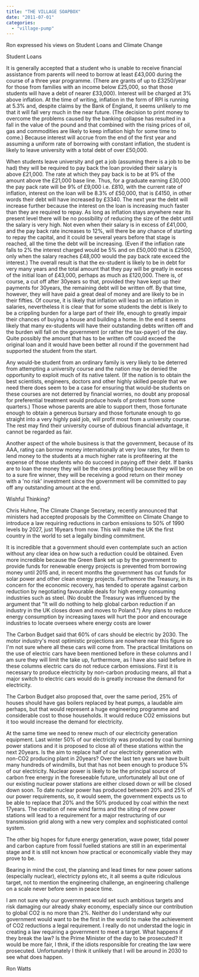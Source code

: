 ```yaml
---
title: "THE VILLAGE SOAPBOX"
date: "2011-07-01"
categories: 
  - "village-pump"
---
```


Ron expressed his views on Student Loans and Climate Change

Student Loans

It is generally accepted that a student who is unable to receive financial assistance from parents will need to borrow at least £43,000 during the course of a three year programme. (There are grants of up to £3250/year for those from families with an income below £25,000, so that those students will have a debt of nearer £33,000). Interest will be charged at 3% above inflation. At the time of writing, inflation in the form of RPI is running at 5.3% and, despite claims by the Bank of England, it seems unlikely to me that it will fall very much in the near future. (The decision to print money to overcome the problems caused by the banking collapse has resulted in a fall in the value of the pound and that combined with the rising prices of oil, gas and commodities are likely to keep inflation high for some time to come.) Because interest will accrue from the end of the first year and assuming a uniform rate of borrowing with constant inflation, the student is likely to leave university with a total debt of over £50,000.

When students leave university and get a job (assuming there is a job to be had) they will be required to pay back the loan provided their salary is above £21,000. The rate at which they pay back is to be at 9% of the amount above the £21,000 base line. Thus, for a graduate earning £30,000 the pay pack rate will be 9% of £9,000 i.e. £810, with the current rate of inflation, interest on the loan will be 8.3% of £50,000, that is £4150, in other words their debt will have increased by £3340. The next year the debt will increase further because the interest on the loan is increasing much faster than they are required to repay. As long as inflation stays anywhere near its present level there will be no possibility of reducing the size of the debt until the salary is very high. Not even when their salary is in excess of £41,000, and the pay back rate increases to 12%, will there be any chance of starting to repay the capital, and it could be several years before that stage is reached, all the time the debt will be increasing. (Even if the inflation rate falls to 2% the interest charged would be 5% and on £50,000 that is £2500, only when the salary reaches £48,000 would the pay back rate exceed the interest.) The overall result is that the ex-student is likely to be in debt for very many years and the total amount that they pay will be greatly in excess of the initial loan of £43,000, perhaps as much as £120,000. There is, of course, a cut off after 30years so that, provided they have kept up their payments for 30years, the remaining debt will be written off. By that time, however, they will have paid a great deal of money and are likely to be in their fifties. Of course, it is likely that inflation will lead to an inflation in salaries, nevertheless it is clear that for some students the debt is likely to be a crippling burden for a large part of their life, enough to greatly impair their chances of buying a house and building a home. In the end it seems likely that many ex-students will have their outstanding debts written off and the burden will fall on the government (or rather the tax-payer) of the day. Quite possibly the amount that has to be written off could exceed the original loan and it would have been better all round if the government had supported the student from the start.

Any would-be student from an ordinary family is very likely to be deterred from attempting a university course and the nation may be denied the opportunity to exploit much of its native talent. (If the nation is to obtain the best scientists, engineers, doctors and other highly skilled people that we need there does seem to be a case for ensuring that would-be students on these courses are not deterred by financial worries, no doubt any proposal for preferential treatment would produce howls of protest from some quarters.) Those whose parents are able to support them, those fortunate enough to obtain a generous bursary and those fortunate enough to go straight into a very highly paid job, will profit most from a university course. The rest may find their university course of dubious financial advantage, it cannot be regarded as fair.

Another aspect of the whole business is that the government, because of its AAA, rating can borrow money internationally at very low rates, for them to lend money to the students at a much higher rate is profiteering at the expense of those students who do succeed in paying off their debt. If banks are to loan the money they will be the ones profiting because they will be on to a sure fire winner, they will be receiving a good return on their money with a 'no risk' investment since the government will be committed to pay off any outstanding amount at the end.

Wishful Thinking?

Chris Huhne, The Climate Change Secretary, recently announced that ministers had accepted proposals by the Committee on Climate Change to introduce a law requiring reductions in carbon emissions to 50% of 1990 levels by 2027, just 16years from now. This will make the UK the first country in the world to set a legally binding commitment.

It is incredible that a government should even contemplate such an action without any clear idea on how such a reduction could be obtained. Even more incredible because the Green Bank set up by the government to provide funds for renewable energy projects is prevented from borrowing money until 2015 and, in recent months the government has cut funds for solar power and other clean energy projects. Furthemore the Treasury, in its concern for the economic recovery, has tended to operate against carbon reduction by negotiating favourable deals for high energy consuming industries such as steel. (No doubt the Treasury was influenced by the argument that "It will do nothing to help global carbon reduction if an industry in the UK closes down and moves to Poland.") Any plans to reduce energy consumption by increasing taxes will hurt the poor and encourage industries to locate oversees where energy costs are lower

The Carbon Budget said that 60% of cars should be electric by 2030. The motor industry's most optimistic projections are nowhere near this figure so I'm not sure where all these cars will come from. The practical limitations on the use of electric cars have been mentioned before in these columns and I am sure they will limit the take up, furthermore, as I have also said before in these columns electric cars do not reduce carbon emissions. First it is necessary to produce electricity by non-carbon producing means, all that a major switch to electric cars would do is greatly increase the demand for electricity.

The Carbon Budget also proposed that, over the same period, 25% of houses should have gas boilers replaced by heat pumps, a laudable aim perhaps, but that would represent a huge engineering programme and considerable cost to those households. It would reduce CO2 emissions but it too would increase the demand for electricity.

At the same time we need to renew much of our electricity generation equipment. Last winter 50% of our electricity was produced by coal burning power stations and it is proposed to close all of these stations within the next 20years. Is the aim to replace half of our electricity generation with non-CO2 producing plant in 20years? Over the last ten years we have built many hundreds of windmills, but that has not been enough to produce 5% of our electricity. Nuclear power is likely to be the principal source of carbon free energy in the foreseeable future, unfortunately all but one of our existing nuclear power stations are either closed down or will be closed down soon. To date nuclear power has produced between 20% and 25% of our power requirements, so, it would seem, the government expects us to be able to replace that 20% and the 50% produced by coal within the next 17years. The creation of new wind farms and the siting of new power stations will lead to a requirement for a major restructuring of our transmission grid along with a new very complex and sophisticated contol system.

The other big hopes for future energy generation, wave power, tidal power and carbon capture from fossil fuelled stations are still in an experimental stage and it is still not known how practical or economically viable they may prove to be.

Bearing in mind the cost, the planning and lead times for new power sations (especially nuclear), electricty pylons etc, it all seems a quite ridiculous target, not to mention the engineering challenge, an engineering challenge on a scale never before seen in peace time.

I am not sure why our government would set such ambitious targets and risk damaging our already shaky economy, especially since our contribution to global CO2 is no more than 2%. Neither do I understand why our government would want to be the first in the world to make the achievement of CO2 reductions a legal requirement. I really do not understad the logic in creating a law requiring a government to meet a target. What happens if they break the law? Is the Prime Minister of the day to be prosecuted? It would be more fair, I thnk, if the idiots responsible for creating the law were prosecuted. Unfortunately I think it unlikely that I will be around in 2030 to see what does happen.

Ron Watts
